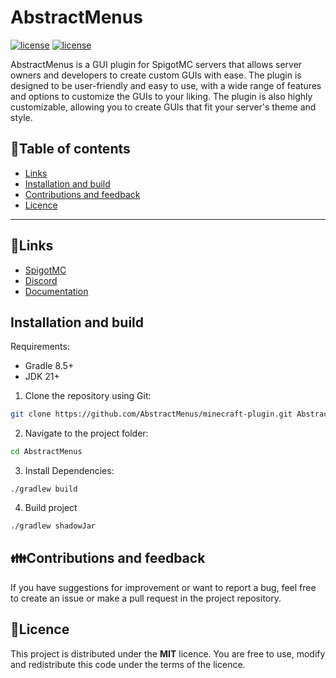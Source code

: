# AbstractMenus

<a href="https://github.com/AbstractMenus/plugin/blob/master/LICENSE"><img src="https://img.shields.io/badge/License-MIT-red.svg" alt="license"/></a>
<a href="https://github.com/AbstractMenus/plugin/blob/master/LICENSE"><img src="https://img.shields.io/badge/version-1.17.2--beta-blue" alt="license"/></a>

AbstractMenus is a GUI plugin for SpigotMC servers that allows server owners and developers to create custom GUIs with ease. The plugin is designed to be user-friendly and easy to use, with a wide range of features and options to customize the GUIs to your liking. The plugin is also highly customizable, allowing you to create GUIs that fit your server's theme and style.


## 🔭Table of contents
- [Links](#links)
- [Installation and build](#installation-and-build)
- [Contributions and feedback](#contributions-and-feedback)
- [Licence](#licence)
---

## 🔗Links
- [SpigotMC](https://www.spigotmc.org/resources/abstract-menus-an-advanced-gui-plugin.75107/)
- [Discord](https://discord.gg/kt4P9Cgw)
- [Documentation](https://abstractmenus.github.io/docs/index.html)

## Installation and build
Requirements:

* Gradle 8.5+
* JDK 21+

1. Clone the repository using Git:
```bash
git clone https://github.com/AbstractMenus/minecraft-plugin.git AbstractMenus
```

2. Navigate to the project folder:
```bash
cd AbstractMenus
```

3. Install Dependencies:
```
./gradlew build
```

4. Build project
```bash
./gradlew shadowJar
```

## 👪Contributions and feedback
If you have suggestions for improvement or want to report a bug, feel free to create an issue or make a pull request in the project repository.

## 📜Licence
This project is distributed under the **MIT** licence. You are free to use, modify and redistribute this code under the terms of the licence.